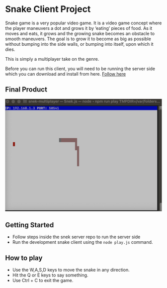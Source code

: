 # Snake Client Project

Snake game is a very popular video game. It is a video game concept where the player maneuvers a dot and grows it by ‘eating’ pieces of food. As it moves and eats, it grows and the growing snake becomes an obstacle to smooth maneuvers. The goal is to grow it to become as big as possible without bumping into the side walls, or bumping into itself, upon which it dies.

This is simply a multiplayer take on the genre.

Before you can run this client, you will need to be running the server side which you can download and install from here. [Follow here](https://github.com/lighthouse-labs/snek-multiplayer)

## Final Product

!["snake growing by eating"](https://github.com/Estuardo-sanchez/snake-client/blob/main/Screen%20Shot%202022-04-22%20at%202.02.37%20PM.png)


## Getting Started

- Follow steps inside the snek server repo to run the server side
- Run the development snake client using the `node play.js` command.

## How to play

- Use the W,A,S,D keys to move the snake in any direction.
- Hit the Q or E keys to say something.
- Use Ctrl + C to exit the game.
